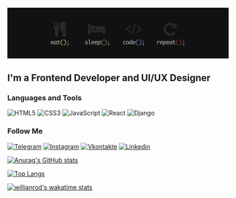 [![Header](https://github.com/atizay/atizay/blob/main/assets/bg.jpg)](https://arturosipov.com/)

## I'm a Frontend Developer and UI/UX Designer

### Languages and Tools
![HTML5](https://img.shields.io/badge/-HTML-090909?style=for-the-badge&logo=html5)
![CSS3](https://img.shields.io/badge/-CSS-090909?style=for-the-badge&logo=css3)
![JavaScript](https://img.shields.io/badge/-JavaScript-090909?style=for-the-badge&logo=javascript)
![React](https://img.shields.io/badge/-React-090909?style=for-the-badge&logo=react)
![Django](https://img.shields.io/badge/-Django-090909?style=for-the-badge&logo=django)

### Follow Me
[![Telegram](https://img.shields.io/badge/-Telegram-090909?style=for-the-badge&logo=telegram)](https://t.me/osipov_bear)
[![Instagram](https://img.shields.io/badge/-Instagram-090909?style=for-the-badge&logo=instagram)](https://www.instagram.com/osipov.bear/)
[![Vkontakte](https://img.shields.io/badge/-Vkontakte-090909?style=for-the-badge&logo=vk)](https://vk.com/osipov.bear)
[![Linkedin](https://img.shields.io/badge/-Linkedin-090909?style=for-the-badge&logo=linkedin)](https://www.linkedin.com/in/atizay/)


[![Anurag's GitHub stats](https://github-readme-stats.vercel.app/api?username=atizay&show_icons=true)](https://github.com/anuraghazra/github-readme-stats)


[![Top Langs](https://github-readme-stats.vercel.app/api/top-langs/?username=atizay&layout=compact)](https://github.com/anuraghazra/github-readme-stats)

[![willianrod's wakatime stats](https://github-readme-stats.vercel.app/api/wakatime?username=atizay&layout=compact)](https://github.com/anuraghazra/github-readme-stats)
